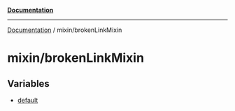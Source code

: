 [**Documentation**](../../README.md)

***

[Documentation](../../README.md) / mixin/brokenLinkMixin

# mixin/brokenLinkMixin

## Variables

- [default](variables/default.md)

